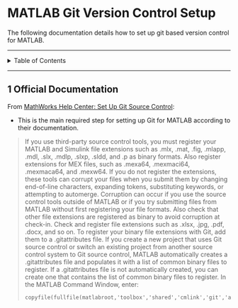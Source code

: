 # MATLAB Git Version Control Setup

The following documentation details how to set up git based version control for
MATLAB.

---

<details markdown="1">
  <summary>Table of Contents</summary>

- [1 Official Documentation](#1-official-documentation)

</details>

---

## 1 Official Documentation

From [MathWorks Help Center: Set Up Git Source Control](https://www.mathworks.com/help/simulink/ug/set-up-git-source-control.html):

- This is the main required step for setting up Git for MATLAB according to
  their documentation.

> If you use third-party source control tools, you must register your MATLAB and
> Simulink file extensions such as .mlx, .mat, .fig, .mlapp, .mdl, .slx, .mdlp,
> .slxp, .sldd, and .p as binary formats. Also register extensions for MEX
> files, such as .mexa64, .mexmaci64, .mexmaca64, and .mexw64. If you do not
> register the extensions, these tools can corrupt your files when you submit
> them by changing end-of-line characters, expanding tokens, substituting
> keywords, or attempting to automerge. Corruption can occur if you use the
> source control tools outside of MATLAB or if you try submitting files from
> MATLAB without first registering your file formats. Also check that other file
> extensions are registered as binary to avoid corruption at check-in. Check and
> register file extensions such as .xlsx, .jpg, .pdf, .docx, and so on. To
> register your binary file extensions with Git, add them to a .gitattributes
> file. If you create a new project that uses Git source control or switch an
> existing project from another source control system to Git source control,
> MATLAB automatically creates a .gitattributes file and populates it with a
> list of common binary files to register. If a .gitattributes file is not
> automatically created, you can create one that contains the list of common
> binary files to register. In the MATLAB Command Window, enter:
> ```
> copyfile(fullfile(matlabroot,'toolbox','shared','cmlink','git','auxiliary_files','mwgitattributes'),fullfile(pwd,'.gitattributes'))
> ```
